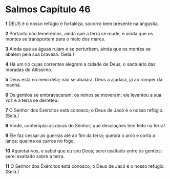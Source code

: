 # Salmos Capítulo 46

**1** 	DEUS é o nosso refúgio e fortaleza, socorro bem presente na angústia.

**2** 	Portanto não temeremos, ainda que a terra se mude, e ainda que os montes se transportem para o meio dos mares.

**3** 	Ainda que as águas rujam e se perturbem, ainda que os montes se abalem pela sua braveza. (Selá.)

**4** 	Há um rio cujas correntes alegram a cidade de Deus, o santuário das moradas do Altíssimo.

**5** 	Deus está no meio dela; não se abalará. Deus a ajudará, já ao romper da manhã.

**6** 	Os gentios se embraveceram; os reinos se moveram; ele levantou a sua voz e a terra se derreteu.

**7** 	O Senhor dos Exércitos está conosco; o Deus de Jacó é o nosso refúgio. (Selá.)

**8** 	Vinde, contemplai as obras do Senhor; que desolações tem feito na terra!

**9** 	Ele faz cessar as guerras até ao fim da terra; quebra o arco e corta a lança; queima os carros no fogo.

**10** 	Aquietai-vos, e sabei que eu sou Deus; serei exaltado entre os gentios; serei exaltado sobre a terra.

**11** 	O Senhor dos Exércitos está conosco; o Deus de Jacó é o nosso refúgio. (Selá.)

